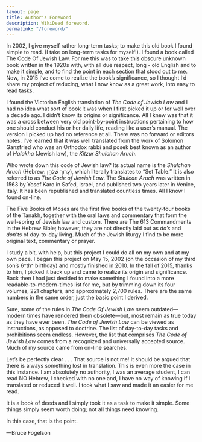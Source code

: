 ```yaml
---
layout: page
title: Author's Foreword
description: WikiDeed foreword. 
permalink: "/foreword/"
---
```


In 2002, I give myself rather long-term tasks; to make this old book I found simple to read. (I take on long-term tasks for myself!). I found a book called The Code Of Jewish Law. For me this was to take this obscure unknown book written in the 1920s with, with all due respect, long - old English and to make it simple, and to find the point in each section that stood out to me. Now, in 2015 I’ve come to realize the book’s significance, so I thought I’d share my project of reducing, what I now know as a great work, into easy to read tasks. 

I found the Victorian English translation of *The Code of Jewish Law* and I had no idea what sort of book it was when I first picked it up or for well over a decade ago. I didn’t know its origins or significance. All I knew was that it was a cross between very old point-by-point instructions pertaining to how one should conduct his or her daily life, reading like a user’s manual. The version I picked up had no reference at all. There was no forward or editors notes. I’ve learned that it was well translated from the work of Solomon Ganzfried who was an Orthodox rabbi and posek best known as an author of *Halakha* (Jewish law), the *Kitzur Shulchan Aruch*.

Who wrote down this code of Jewish law?  Its actual name is the *Shulchan Aruch* (Hebrew: עָרוּך שֻׁלְחָן), which literally translates to “Set Table.” It is also referred to as *The Code of Jewish Law*. The *Shulcan Aruch* was written in 1563 by Yosef Karo in Safed, Israel, and published two years later in Venice, Italy. It has been republished and translated countless times.  All I know I found on-line.

The Five Books of Moses are the first five books of the twenty-four books of the Tanakh, together with the oral laws and commentary that form the well-spring of Jewish law and custom. There are The 613 Commandments in the Hebrew Bible; however, they are not directly laid out as *do’s* and *don’ts* of day-to-day living. Much of the Jewish liturgy I find to be more original text, commentary or prayer. 

I study a bit, with help, but this project I could do all on my own and at my own pace. I began this project on May 15, 2002 (on the occasion of my third son’s 6^th^ birthday) and mostly finished in 2010. In the fall of 2015, thanks to him, I picked it back up and came to realize its origin and significance. Back then I had just decided to make something I found into a more readable-to-modern-times list for me, but by trimming down its four volumes, 221 chapters, and approximately 2,700 rules. There are the same numbers in the same order, just the basic point I derived. 

Sure, some of the rules in *The Code Of Jewish Law* seem outdated—modern times have rendered them obsolete—but, most remain as true today as they have ever been. *The Code of Jewish Law* can be viewed as instructions, as opposed to doctrine. The list of day-to-day tasks and prohibitions seem endless. However, the list that comprises *The Code of Jewish Law* comes from a recognized and universally accepted source.   Much of my source came from on-line searches.
 
Let’s be perfectly clear . . . That source is not me! It should be
argued that there is always something lost in translation. This is
even more the case in this instance. I am absolutely no authority, I
was an average student, I can read NO Hebrew, I checked with no one
and, I have no way of knowing if I translated or reduced it well. I
took what I saw and made it an easier for me read.
 
It is a book of deeds and I simply took it as a task to make it
simple. Some things simply seem worth doing; not all things need
knowing.
 
In this case, that is the point.
 
—Bruce Fogelson
